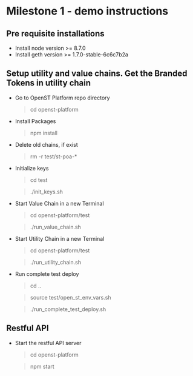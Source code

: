 # Milestone 1 - demo instructions

## Pre requisite installations 

* Install node version >= 8.7.0
* Install geth version >= 1.7.0-stable-6c6c7b2a

## Setup utility and value chains. Get the Branded Tokens in utility chain 

* Go to OpenST Platform repo directory
  > cd openst-platform 

* Install Packages
  > npm install

* Delete old chains, if exist
  > rm -r test/st-poa-*

* Initialize keys
  > cd test
  
  > ./init_keys.sh
  
* Start Value Chain in a new Terminal
  > cd openst-platform/test
  
  > ./run_value_chain.sh
  
* Start Utility Chain in a new Terminal
  > cd openst-platform/test
  
  > ./run_utility_chain.sh
  
* Run complete test deploy
  > cd ..
  
  > source test/open_st_env_vars.sh
  
  > ./run_complete_test_deploy.sh
  
## Restful API

* Start the restful API server
  > cd openst-platform
  
  > npm start